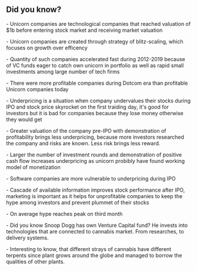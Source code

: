 ## Did you know?
<p>- Unicorn companies are technological companies that reached valuation of $1b before entering stock market and receiving market valuation <p>
<p>- Unicorn companies are created through strategy of blitz-scaling, which focuses on growth over efficency<p>
<p>- Quantity of such companies accelerated fast during 2012-2019 because of VC funds eager to catch own unicorn in portfolio as well as rapid small investments among large number of tech firms<p>
<p>- There were more profitable companies during Dotcom era than profitable Unicorn companies today<p>
<p>- Underpricing is a situation when company undervalues their stocks during IPO and stock price skyrocket on the first traiding day, it's good for investors but it is bad for companies because they lose money otherwise they would get<p>
<p>- Greater valuation of the company pre-IPO with demonstration of profitability brings less underpricing, because more investors researched the company and risks are known. Less risk brings less reward. <p>
<p>- Larger the number of investment rounds and demonstration of positive cash flow increases underpricing as unicorn probibly have found working model of monetization<p>
<p>- Software companies are more vulnerable to underpricing during IPO<p>
<p>- Cascade of available information improves stock performance after IPO, marketing is important as it helps for unprofitable companies to keep the hype among investors and prevent plummet of their stocks<p>
<p>- On average hype reaches peak on third month
<p>- Did you know Snoop Dogg has own Venture Capital fund? He invests into technologies that are connected to cannabis market. From researches, to delivery systems.<p>
<p>- Interesting to know, that different strays of cannabis have different terpents since plant grows around the globe and managed to borrow the qualities of other plants. <p>
